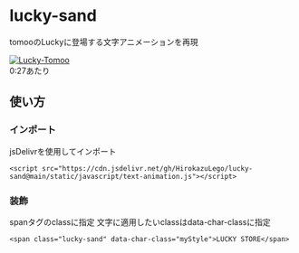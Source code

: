 # lucky-sand
tomooのLuckyに登場する文字アニメーションを再現  

[![Lucky-Tomoo](https://img.youtube.com/vi/B6W3pvmWmX0/0.jpg)](https://www.youtube.com/watch?v=B6W3pvmWmX0)  
0:27あたり

## 使い方
### インポート
jsDelivrを使用してインポート

```
<script src="https://cdn.jsdelivr.net/gh/HirokazuLego/lucky-sand@main/static/javascript/text-animation.js"></script>
```

### 装飾
spanタグのclassに指定
文字に適用したいclassはdata-char-classに指定

```
<span class="lucky-sand" data-char-class="myStyle">LUCKY STORE</span>
```

